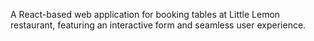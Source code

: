 A React-based web application for booking tables at Little Lemon restaurant, featuring an interactive form and seamless user experience.
